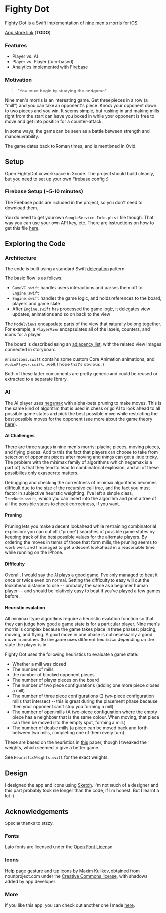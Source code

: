 # Fighty Dot
Fighty Dot is a Swift implementation of [nine men's morris](https://en.wikipedia.org/wiki/Nine_Men%27s_Morris) for iOS.

[App store link](#) (**TODO**)

### Features
- Player vs. AI
- Player vs. Player (turn-based)
- Analytics implemented with [Firebase](https://firebase.google.com/)

### Motivation
> "You must begin by studying the endgame"

Nine men's morris is an interesting game. Get three pieces in a row (a "mill") and you can take an opponent's piece. Knock your opponent down to two pieces and you win. It seems simple, but rushing in and making mills right from the start can leave you boxed in while your opponent is free to move and get into position for a counter-attack.

In some ways, the game can be seen as a battle between strength and manoeuvrability.

The game dates back to Roman times, and is mentioned in Ovid.

## Setup
Open FightyDot.xcworkspace in Xcode. The project should build cleanly, but you need to set up your own Firebase config :) 

### Firebase Setup (~5-10 minutes)
The Firebase pods are included in the project, so you don't need to download them.

You do need to get your own `GoogleService-Info.plist` file though. That way you can use your own API key, etc.
There are instructions on how to get this file [here](https://firebase.google.com/docs/ios/setup).

## Exploring the Code

### Architecture
The code is built using a standard Swift [delegation](https://developer.apple.com/library/content/documentation/Swift/Conceptual/Swift_Programming_Language/Protocols.html#//apple_ref/doc/uid/TP40014097-CH25-ID276) pattern.

The basic flow is as follows:

- `GameVC.swift` handles users interactions and passes them off to `Engine.swift` 
- `Engine.swift` handles the game logic, and holds references to the board, players and game state
- After `Engine.swift` has processed the game logic, it delegates view updates, animations and so on back to the view

The `ModelViews` encapsulate parts of the view that naturally belong together. For example, a `PlayerView` encapsulates all of the labels, counters, and icons for a player.

The board is described using an [adjacency list](https://en.wikipedia.org/wiki/Adjacency_list), with the related view images connected in storyboard.

`Animations.swift` contains some custom Core Animation animations, and `AudioPlayer.swift`...well, I hope that's obvious :)

Both of these latter components are pretty generic and could be reused or extracted to a separate library.

### AI 
The AI player uses [negamax](https://en.wikipedia.org/wiki/Negamax) with alpha-beta pruning to make moves.
This is the same kind of algorithm that is used in chess or go AI to look ahead to all possible game states and pick the best possible move while restricting the best possible moves for the opponent (see more about the game theory [here](https://en.wikipedia.org/wiki/Minimax)).

#### AI Challenges
There are three stages in nine men's morris: placing pieces, moving pieces, and flying pieces. Add to this the fact that players can choose to take from selection of opponent pieces after moving and things can get a little tricky. The problem with the minimax family of algorithms (which negamax is a part of) is that they tend to lead to combinatorial explosion, and all of these possibilies only exasperate matters.

Debugging and checking the correctness of minimax algorithms becomes difficult due to the size of the recursive call tree, and the fact you must factor in subjective heuristic weighting. I've left a simple class, `TreeNode.swift`, which you can insert into the algorithm and print a tree of all the possible states to check correctness, if you want.

#### Pruning
Pruning lets you make a decent lookahead while restraining combinatorial explosion: you can cut off ("prune") searches of possible game states by keeping track of the best possible values for the alternate players. By ordering the moves in terms of those that form mills, the pruning seems to work well, and I managed to get a decent lookahead in a reasonable time while running on the iPhone.

#### Difficulty
Overall, I would say the AI plays a good game. I've only managed to beat it once or twice even on normal.
Setting the difficulty to easy will cut the lookahead distance to one -- probably the same as a beginner human player -- and should be relatively easy to beat if you've played a few games before.

#### Heuristic evalation
All minimax-type algorithms require a heuristic evalation function so that they can judge how good a game state is for a particular player. Nine men's morris is complex because the game takes place in three phases: placing, moving, and flying. A good move in one phase is not necessarily a good move in another. So the game uses different heuristics depending on the state the player is in.

Fighty Dot uses the following heuristics to evaluate a game state:
* Whether a mill was closed
* The number of mills
* the number of blocked opponent pieces
* The number of player pieces on the board
* The number of two piece configurations (adding one more piece closes a mill)
* The number of three piece configurations (2 two-piece configuration mills that intersect -- this is great during the placement phase because then your opponent can't stop you forming a mill)
* The number of open mills (A two-piece configuration where the empty piece has a neighbour that is the same colour. When moving, that piece can then be moved into the empty spot, forming a mill.)
* The number of double mills (a piece can be moved back and forth between two mills, completing one of them every turn)

These are based on the heuristics in [this](http://www.dasconference.ro/papers/2008/B7.pdf) paper, though I tweaked the weights, which seemed to give a better game.

See `HeuristicWeights.swift` for the exact weights.

## Design
I designed the app and icons using [Sketch](https://www.sketchapp.com/). I'm not much of a designer and this part probably took me longer than the code, if I'm honest. But I learnt a lot :)

## Acknowledgements
Special thanks to stzzy.

### Fonts
Lato fonts are licensed under the [Open Font License](http://scripts.sil.org/cms/scripts/page.php?site_id=nrsi&id=OFL)

### Icons
Help page gesture and tap icons by Maxim Kulikov, obtained from nounproject.com under the [Creative Commons license](https://creativecommons.org/licenses/by/3.0/us/), with shadows added by app developer. 

### More
If you like this app, you can check out another one I made [here](https://itunes.apple.com/us/app/stop-swipe-photos/id1104741007?mt=8).
